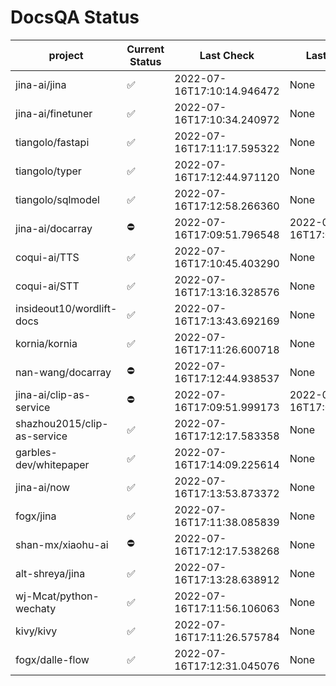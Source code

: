 # DocsQA Status

|          project          |Current Status|        Last Check        |      Last Downtime       |
|---------------------------|--------------|--------------------------|--------------------------|
|jina-ai/jina               |✅            |2022-07-16T17:10:14.946472|None                      |
|jina-ai/finetuner          |✅            |2022-07-16T17:10:34.240972|None                      |
|tiangolo/fastapi           |✅            |2022-07-16T17:11:17.595322|None                      |
|tiangolo/typer             |✅            |2022-07-16T17:12:44.971120|None                      |
|tiangolo/sqlmodel          |✅            |2022-07-16T17:12:58.266360|None                      |
|jina-ai/docarray           |⛔️           |2022-07-16T17:09:51.796548|2022-07-16T17:09:51.796532|
|coqui-ai/TTS               |✅            |2022-07-16T17:10:45.403290|None                      |
|coqui-ai/STT               |✅            |2022-07-16T17:13:16.328576|None                      |
|insideout10/wordlift-docs  |✅            |2022-07-16T17:13:43.692169|None                      |
|kornia/kornia              |✅            |2022-07-16T17:11:26.600718|None                      |
|nan-wang/docarray          |⛔️           |2022-07-16T17:12:44.938537|None                      |
|jina-ai/clip-as-service    |⛔️           |2022-07-16T17:09:51.999173|2022-07-16T17:09:51.999156|
|shazhou2015/clip-as-service|✅            |2022-07-16T17:12:17.583358|None                      |
|garbles-dev/whitepaper     |✅            |2022-07-16T17:14:09.225614|None                      |
|jina-ai/now                |✅            |2022-07-16T17:13:53.873372|None                      |
|fogx/jina                  |✅            |2022-07-16T17:11:38.085839|None                      |
|shan-mx/xiaohu-ai          |⛔️           |2022-07-16T17:12:17.538268|None                      |
|alt-shreya/jina            |✅            |2022-07-16T17:13:28.638912|None                      |
|wj-Mcat/python-wechaty     |✅            |2022-07-16T17:11:56.106063|None                      |
|kivy/kivy                  |✅            |2022-07-16T17:11:26.575784|None                      |
|fogx/dalle-flow            |✅            |2022-07-16T17:12:31.045076|None                      |
